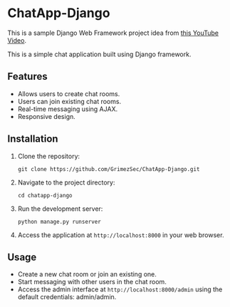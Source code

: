 # ChatApp-Django

This is a sample Django Web Framework project idea from [this YouTube Video](https://www.youtube.com/watch?v=hbx39adciac).


This is a simple chat application built using Django framework.

## Features

- Allows users to create chat rooms.
- Users can join existing chat rooms.
- Real-time messaging using AJAX.
- Responsive design.

## Installation

1. Clone the repository:

    ```
    git clone https://github.com/GrimezSec/ChatApp-Django.git
    ```

2. Navigate to the project directory:

    ```
    cd chatapp-django
    ```

3. Run the development server:

    ```
    python manage.py runserver
    ```

6. Access the application at `http://localhost:8000` in your web browser.

## Usage

- Create a new chat room or join an existing one.
- Start messaging with other users in the chat room.
- Access the admin interface at `http://localhost:8000/admin` using the default credentials: admin/admin.
